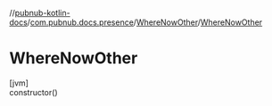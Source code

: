 //[pubnub-kotlin-docs](../../../index.md)/[com.pubnub.docs.presence](../index.md)/[WhereNowOther](index.md)/[WhereNowOther](-where-now-other.md)

# WhereNowOther

[jvm]\
constructor()
